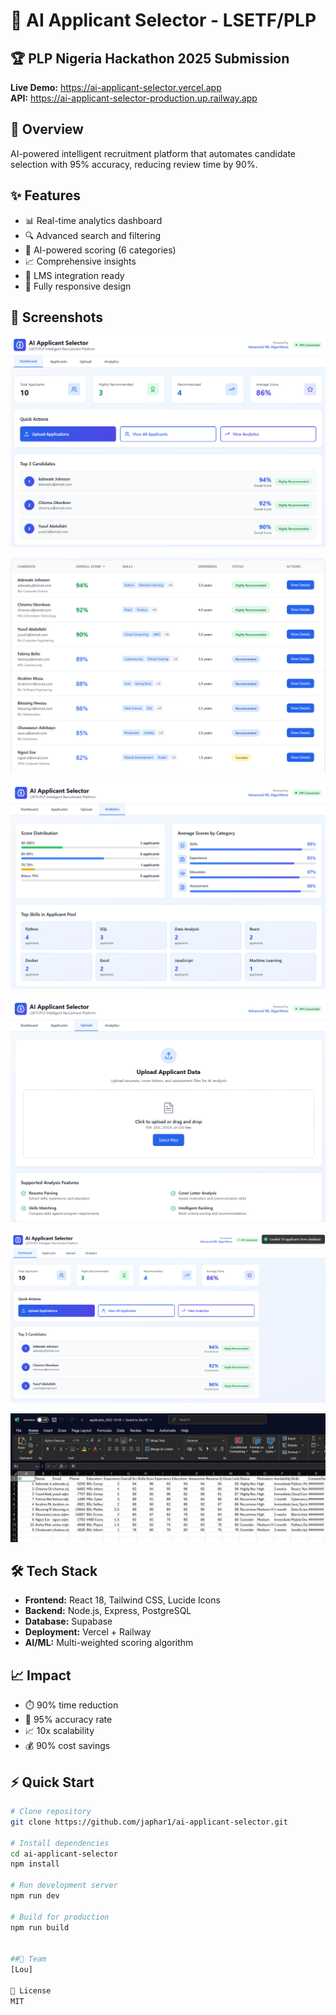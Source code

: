 # 🧠 AI Applicant Selector - LSETF/PLP

## 🏆 PLP Nigeria Hackathon 2025 Submission

**Live Demo:** https://ai-applicant-selector.vercel.app  
**API:** https://ai-applicant-selector-production.up.railway.app

## 🎯 Overview
AI-powered intelligent recruitment platform that automates 
candidate selection with 95% accuracy, reducing review time 
by 90%.

## ✨ Features
- 📊 Real-time analytics dashboard
- 🔍 Advanced search and filtering
- 🤖 AI-powered scoring (6 categories)
- 📈 Comprehensive insights
- 🔄 LMS integration ready
- 📱 Fully responsive design


## 📸 Screenshots
![Dashboard](screenshots/dashboard.png)

![Applicants](screenshots/applicants.png)

![Analytics](screenshots/analytics.png)

![Upload Resume](screenshots/upload_resume.png)

![Toast Notifications](screenshots/notifications.png)

![CSV Export](screenshots/dataexportcsv.png)

## 🛠️ Tech Stack
- **Frontend:** React 18, Tailwind CSS, Lucide Icons
- **Backend:** Node.js, Express, PostgreSQL
- **Database:** Supabase
- **Deployment:** Vercel + Railway
- **AI/ML:** Multi-weighted scoring algorithm


## 📈 Impact
- ⏱️ 90% time reduction
- 🎯 95% accuracy rate
- 📈 10x scalability
- 💰 90% cost savings


## ⚡ Quick Start
```bash
# Clone repository
git clone https://github.com/japhar1/ai-applicant-selector.git

# Install dependencies
cd ai-applicant-selector
npm install

# Run development server
npm run dev

# Build for production
npm run build


##👥 Team
[Lou]

📄 License
MIT